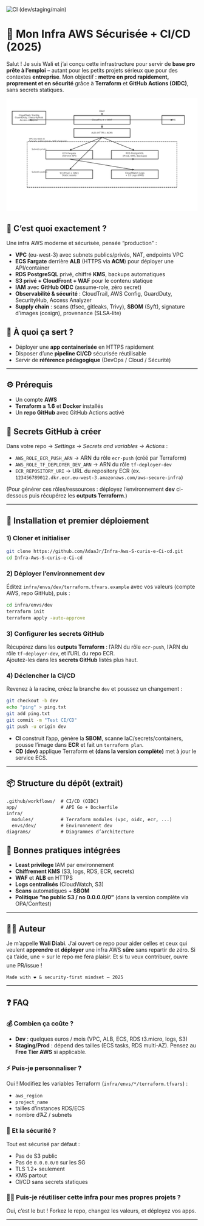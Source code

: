 ![CI (dev/staging/main)](https://img.shields.io/github/actions/workflow/status/AdaaJr/ai-service-boilerplate/ci.yml?branch=dev&label=CI)


# 🚀 Mon Infra AWS Sécurisée + CI/CD (2025)

Salut ! Je suis Wali et j’ai conçu cette infrastructure pour servir de **base pro prête à l’emploi** – autant pour les petits projets sérieux que pour des contextes **entreprise**.
Mon objectif : **mettre en prod rapidement, proprement et en sécurité** grâce à **Terraform** et **GitHub Actions (OIDC)**, sans secrets statiques.

![Architecture](diagrams/architecture.png)

## 🔎 C’est quoi exactement ?
Une infra AWS moderne et sécurisée, pensée “production” :
- **VPC** (eu-west-3) avec subnets publics/privés, NAT, endpoints VPC
- **ECS Fargate** derrière **ALB** (HTTPS via **ACM**) pour déployer une API/container
- **RDS PostgreSQL** privé, chiffré **KMS**, backups automatiques
- **S3 privé + CloudFront + WAF** pour le contenu statique
- **IAM** avec **GitHub OIDC** (assume-role, zéro secret)
- **Observabilité & sécurité** : CloudTrail, AWS Config, GuardDuty, SecurityHub, Access Analyzer
- **Supply chain** : scans (tfsec, gitleaks, Trivy), **SBOM** (Syft), signature d’images (cosign), provenance (SLSA-lite)

## 🎯 À quoi ça sert ?
- Déployer une **app containerisée** en HTTPS rapidement
- Disposer d’une **pipeline CI/CD** sécurisée réutilisable
- Servir de **référence pédagogique** (DevOps / Cloud / Sécurité)

---

## ⚙️ Prérequis
- Un compte **AWS**
- **Terraform ≥ 1.6** et **Docker** installés
- Un **repo GitHub** avec GitHub Actions activé

## 🔑 Secrets GitHub à créer
Dans votre repo → *Settings → Secrets and variables → Actions* :
- `AWS_ROLE_ECR_PUSH_ARN` → ARN du rôle `ecr-push` (créé par Terraform)
- `AWS_ROLE_TF_DEPLOYER_DEV_ARN` → ARN du rôle `tf-deployer-dev`
- `ECR_REPOSITORY_URI` → URL du repository ECR (ex. `123456789012.dkr.ecr.eu-west-3.amazonaws.com/aws-secure-infra`)

(Pour générer ces rôles/ressources : déployez l’environnement **dev** ci-dessous puis récupérez les **outputs Terraform**.)

---

## 🚀 Installation et premier déploiement

### 1) Cloner et initialiser
```bash
git clone https://github.com/AdaaJr/Infra-Aws-S-curis-e-Ci-cd.git
cd Infra-Aws-S-curis-e-Ci-cd
```

### 2) Déployer l’environnement **dev**
Éditez `infra/envs/dev/terraform.tfvars.example` avec vos valeurs (compte AWS, repo GitHub), puis :
```bash
cd infra/envs/dev
terraform init
terraform apply -auto-approve
```

### 3) Configurer les secrets GitHub
Récupérez dans les **outputs Terraform** : l’ARN du rôle `ecr-push`, l’ARN du rôle `tf-deployer-dev`, et l’URL du repo ECR.  
Ajoutez-les dans les **secrets GitHub** listés plus haut.

### 4) Déclencher la CI/CD
Revenez à la racine, créez la branche `dev` et poussez un changement :
```bash
git checkout -b dev
echo "ping" > ping.txt
git add ping.txt
git commit -m "Test CI/CD"
git push -u origin dev
```
- **CI** construit l’app, génère la **SBOM**, scanne IaC/secrets/containers, pousse l’image dans **ECR** et fait un `terraform plan`.
- **CD (dev)** applique Terraform et **(dans la version complète)** met à jour le service ECS.

---

## 📦 Structure du dépôt (extrait)
```
.github/workflows/  # CI/CD (OIDC)
app/                # API Go + Dockerfile
infra/
  modules/          # Terraform modules (vpc, oidc, ecr, ...)
  envs/dev/         # Environnement dev
diagrams/           # Diagrammes d’architecture
```

## 🧰 Bonnes pratiques intégrées
- **Least privilege** IAM par environnement
- **Chiffrement KMS** (S3, logs, RDS, ECR, secrets)
- **WAF** et **ALB** en HTTPS
- **Logs centralisés** (CloudWatch, S3)
- **Scans** automatiques + **SBOM**
- **Politique “no public S3 / no 0.0.0.0/0”** (dans la version complète via OPA/Conftest)

---

## 🙋‍♂️ Auteur
Je m’appelle **Wali Diabi**. J’ai ouvert ce repo pour aider celles et ceux qui veulent **apprendre** et **déployer** une infra AWS **sûre** sans repartir de zéro.
Si ça t’aide, une ⭐️ sur le repo me fera plaisir. Et si tu veux contribuer, ouvre une PR/issue !

```
Made with ❤️ & security-first mindset — 2025
```


---

## ❓ FAQ

### 💰 Combien ça coûte ?
- **Dev** : quelques euros / mois (VPC, ALB, ECS, RDS t3.micro, logs, S3)
- **Staging/Prod** : dépend des tailles (ECS tasks, RDS multi-AZ). Pensez au **Free Tier AWS** si applicable.

### ⚡ Puis-je personnaliser ?
Oui ! Modifiez les variables Terraform (`infra/envs/*/terraform.tfvars`) :
- `aws_region`
- `project_name`
- tailles d’instances RDS/ECS
- nombre d’AZ / subnets

### 🔐 Et la sécurité ?
Tout est sécurisé par défaut :
- Pas de S3 public
- Pas de `0.0.0.0/0` sur les SG
- TLS 1.2+ seulement
- KMS partout
- CI/CD sans secrets statiques

### 🧑‍💻 Puis-je réutiliser cette infra pour mes propres projets ?
Oui, c’est le but ! Forkez le repo, changez les valeurs, et déployez vos apps.

---
